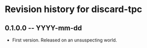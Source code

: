 # Revision history for discard-tpc

## 0.1.0.0 -- YYYY-mm-dd

* First version. Released on an unsuspecting world.
